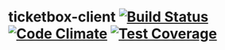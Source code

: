 # ticketbox-client [![Build Status](https://travis-ci.org/ssigg/ticketbox-client.svg?branch=master)](https://travis-ci.org/ssigg/ticketbox-client) [![Code Climate](https://codeclimate.com/github/ssigg/ticketbox-client/badges/gpa.svg)](https://codeclimate.com/github/ssigg/ticketbox-client) [![Test Coverage](https://codeclimate.com/github/ssigg/ticketbox-client/badges/coverage.svg)](https://codeclimate.com/github/ssigg/ticketbox-client/coverage)
